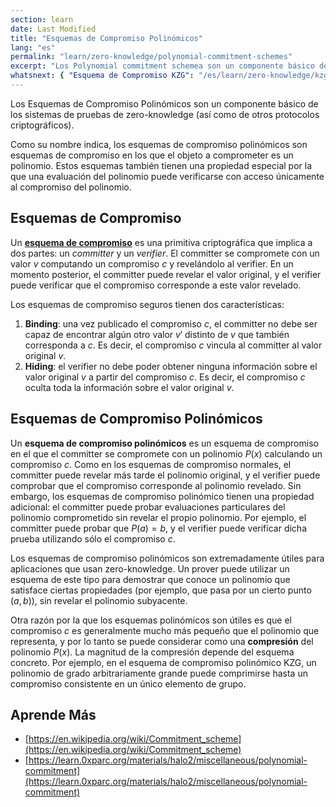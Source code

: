 ```yaml
---
section: learn
date: Last Modified
title: "Esquemas de Compromiso Polinómicos"
lang: "es"
permalink: "learn/zero-knowledge/polynomial-commitment-schemes"
excerpt: "Los Polynomial commitment schemea son un componente básico de los sistemas de pruebas de zero-knowledge."
whatsnext: { "Esquema de Compromiso KZG": "/es/learn/zero-knowledge/kzg-commitment-scheme" }
---
```


Los Esquemas de Compromiso Polinómicos son un componente básico de los sistemas de pruebas de zero-knowledge (así como de otros protocolos criptográficos).

Como su nombre indica, los esquemas de compromiso polinómicos son esquemas de compromiso en los que el objeto a comprometer es un polinomio. Estos esquemas también tienen una propiedad especial por la que una evaluación del polinomio puede verificarse con acceso únicamente al compromiso del polinomio.

## Esquemas de Compromiso

Un **[esquema de compromiso](https://en.wikipedia.org/wiki/Commitment_scheme)** es una primitiva criptográfica que implica a dos partes: un _committer_ y un _verifier_. El committer se compromete con un valor $v$ computando un compromiso $c$ y revelándolo al verifier. En un momento posterior, el committer puede revelar el valor original, y el verifier puede verificar que el compromiso corresponde a este valor revelado.

Los esquemas de compromiso seguros tienen dos características:

1. **Binding**: una vez publicado el compromiso $c$, el committer no debe ser capaz de encontrar algún otro valor $v'$ distinto de $v$ que también corresponda a $c$. Es decir, el compromiso $c$ vincula al committer al valor original $v$.
2. **Hiding**: el verifier no debe poder obtener ninguna información sobre el valor original $v$ a partir del compromiso $c$. Es decir, el compromiso $c$ oculta toda la información sobre el valor original $v$.

## Esquemas de Compromiso Polinómicos

Un **esquema de compromiso polinómicos** es un esquema de compromiso en el que el committer se compromete con un polinomio $P(x)$ calculando un compromiso $c$. Como en los esquemas de compromiso normales, el committer puede revelar más tarde el polinomio original, y el verifier puede comprobar que el compromiso corresponde al polinomio revelado. Sin embargo, los esquemas de compromiso polinómico tienen una propiedad adicional: el committer puede probar evaluaciones particulares del polinomio comprometido sin revelar el propio polinomio. Por ejemplo, el committer puede probar que $P(a) = b$, y el verifier puede verificar dicha prueba utilizando sólo el compromiso $c$.

Los esquemas de compromiso polinómicos son extremadamente útiles para aplicaciones que usan zero-knowledge. Un prover puede utilizar un esquema de este tipo para demostrar que conoce un polinomio que satisface ciertas propiedades (por ejemplo, que pasa por un cierto punto $(a,b)$), sin revelar el polinomio subyacente.

Otra razón por la que los esquemas polinómicos son útiles es que el compromiso $c$ es generalmente mucho más pequeño que el polinomio que representa, y por lo tanto se puede considerar como una **compresión** del polinomio $P(x)$. La magnitud de la compresión depende del esquema concreto. Por ejemplo, en el esquema de compromiso polinómico KZG, un polinomio de grado arbitrariamente grande puede comprimirse hasta un compromiso consistente en un único elemento de grupo.

## Aprende Más

- [https://en.wikipedia.org/wiki/Commitment_scheme](https://en.wikipedia.org/wiki/Commitment_scheme)
- [https://learn.0xparc.org/materials/halo2/miscellaneous/polynomial-commitment](https://learn.0xparc.org/materials/halo2/miscellaneous/polynomial-commitment)
